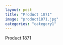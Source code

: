 ```yaml
---
layout: post
title: "Product 1871"
image: "product1871.jpg"
categories: "category1"
---
```

Product 1871
